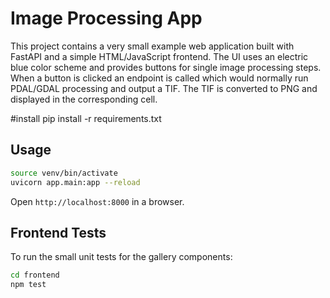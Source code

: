 # Image Processing App

This project contains a very small example web application built with FastAPI and a simple HTML/JavaScript frontend. The UI uses an electric blue color scheme and provides buttons for single image processing steps. When a button is clicked an endpoint is called which would normally run PDAL/GDAL processing and output a TIF. The TIF is converted to PNG and displayed in the corresponding cell.

#install
pip install -r requirements.txt

## Usage

```bash
source venv/bin/activate
uvicorn app.main:app --reload
```

Open `http://localhost:8000` in a browser.

## Frontend Tests

To run the small unit tests for the gallery components:

```bash
cd frontend
npm test
```
